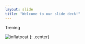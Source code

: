 ```yaml
---
layout: slide
title: "Welcome to our slide deck!"
---
```


Trening

![inflatocat](https://octodex.github.com/images/inflatocat.png)
{: .center}
